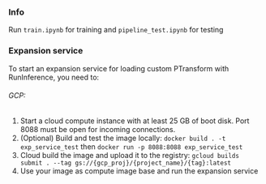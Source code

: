 ### Info

Run `train.ipynb` for training and `pipeline_test.ipynb` for testing

### Expansion service

To start an expansion service for loading custom PTransform with RunInference, you need to:

###### GCP:

1. Start a cloud compute instance with at least 25 GB of boot disk. Port 8088 must be open for incoming connections.
2. (Optional) Build and test the image locally: `docker build . -t exp_service_test` then `docker run -p 8088:8088 exp_service_test`
3. Cloud build the image and upload it to the registry: `gcloud builds submit . --tag gs://{gcp_proj}/{project_name}/{tag}:latest`
4. Use your image as compute image base and run the expansion service